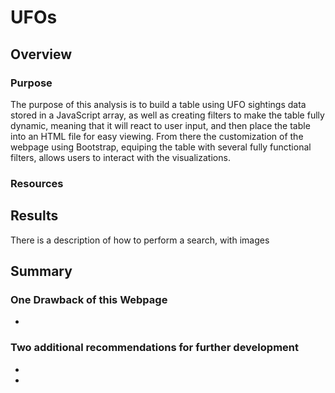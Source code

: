 # UFOs

## Overview
### Purpose
The purpose of this analysis is to build a table using UFO sightings data stored in a JavaScript array, as well as creating filters to make the table fully dynamic, meaning that it will react to user input, and then place the table into an HTML file for easy viewing. From there the customization of the webpage using Bootstrap, equiping the table with several fully functional filters, allows users to interact with the visualizations.

### Resources


## Results
There is a description of how to perform a search, with images

## Summary

### One Drawback of this Webpage
- 

### Two additional recommendations for further development
-
-

